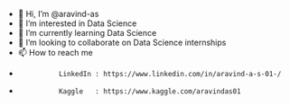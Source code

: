 - 👋 Hi, I’m @aravind-as
- 👀 I’m interested in Data Science
- 🌱 I’m currently learning Data Science
- 💞️ I’m looking to collaborate on Data Science internships
- 📫 How to reach me 
-               LinkedIn : https://www.linkedin.com/in/aravind-a-s-01-/
-               Kaggle   : https://www.kaggle.com/aravindas01

<!---
aravind-as/aravind-as is a ✨ special ✨ repository because its `README.md` (this file) appears on your GitHub profile.
You can click the Preview link to take a look at your changes.
--->
